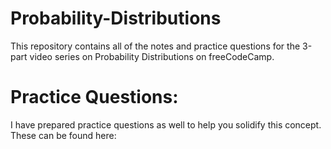 # Probability-Distributions

This repository contains all of the notes and practice questions for the 3-part video series on Probability Distributions on freeCodeCamp.

# Practice Questions:

I have prepared practice questions as well to help you solidify this concept. These can be found here:
